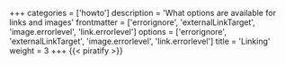 +++
categories = ['howto']
description = 'What options are available for links and images'
frontmatter = ['errorignore', 'externalLinkTarget', 'image.errorlevel', 'link.errorlevel']
options = ['errorignore', 'externalLinkTarget', 'image.errorlevel', 'link.errorlevel']
title = 'Linking'
weight = 3
+++
{{< piratify >}}